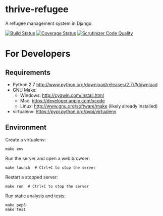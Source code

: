thrive-refugee
==============

A refugee management system in Django.

[![Build Status](http://img.shields.io/travis/thrive-refugee/thrive-refugee/master.svg)](https://travis-ci.org/thrive-refugee/thrive-refugee)
[![Coverage Status](http://img.shields.io/coveralls/thrive-refugee/thrive-refugee/master.svg)](https://coveralls.io/r/thrive-refugee/thrive-refugee)
[![Scrutinizer Code Quality](http://img.shields.io/scrutinizer/g/thrive-refugee/thrive-refugee.svg)](https://scrutinizer-ci.com/g/thrive-refugee/thrive-refugee/?branch=master)

For Developers
==============

Requirements
------------

* Python 2.7 http://www.python.org/download/releases/2.7/#download
* GNU Make:
    * Windows: http://cygwin.com/install.html
    * Mac: https://developer.apple.com/xcode
    * Linux: http://www.gnu.org/software/make (likely already installed)
* virtualenv: https://pypi.python.org/pypi/virtualenv

Environment
-----------

Create a virtualenv:

    make env

Run the server and open a web browser:

    make launch  # Ctrl+C to stop the server

Restart a stopped server:

    make run  # Ctrl+C to stop the server

Run static analysis and tests:

    make pep8
    make test
